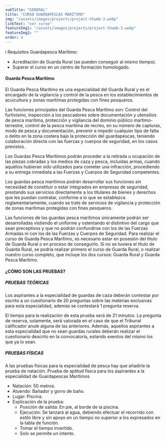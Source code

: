 ```yaml
---
subTitle: "GENERAL" 
title: "CURSO GUARDAPESCAS MARÍTIMO"
img: "/assets/images/projects/project-thumb-3.webp"
linkText: "ver curso"
featureImg1: "/assets/images/projects/project-thumb-3.webp"
featureImg2: ""
order: 4
---
```

ℹ️ Requisitos Guardapesca Marítimo:
- Acreditación de Guarda Rural (se pueden conseguir al mismo tiempo). 
- Superar el curso en un centro de formación homologado.

#### Guarda Pesca Marítimo

El Guarda Pesca Marítimo es una especialidad del Guarda Rural y es el encargado de la
vigilancia y control de la pesca en los establecimientos de acuicultura y zonas marítimas
protegidas con fines pesqueros.

Las funciones principales del Guarda Pesca Marítimo son:
Control del furtivismo, inspección a los pescadores sobre documentación y utensilios de pesca
marítima, protección y vigilancia del dominio público martimo-terrestre, control de la pesca
marítima de recreo, en su número de capturas, modo de pesca y documentación, prevenir e
impedir cualquier tipo de falta o delito en la zona costera bajo la protección del guardapescas,
teniendo colaboración directa con las fuerzas y cuerpos de seguridad, en los casos previstos.

Los Guardas Pesca Marítimos podrán proceder a la retirada u ocupación de las piezas
cobradas y los medios de caza y pesca, incluidas armas, cuando aquéllos hubieran sido
utilizados para cometer una infracción, procediendo a su entrega inmediata a las Fuerzas y
Cuerpos de Seguridad competentes.

Los guardas pesca marítimos podrán desarrollar sus funciones sin necesidad de constituir o
estar integrados en empresas de seguridad, prestando sus servicios directamente a los
titulares de bienes y derechos que les puedan contratar, conforme a lo que se establezca
reglamentariamente, cuando se trate de servicios de vigilancia y protección de zonas marítimas
protegidas con fines pesqueros.

Las funciones de los guardas pesca marítimos únicamente podrán ser desarrolladas vistiendo
el uniforme y ostentando el distintivo del cargo que sean preceptivos y que no podrán
confundirse con los de las Fuerzas Armadas ni con los de las Fuerzas y Cuerpos de Seguridad.
Para realizar el curso de Guarda Pesca Marítimo, es necesario estar en posesión del título de
Guarda Rural o en proceso de conseguirlo. Si no se tuviera el título de Guarda Rural, se podría
realizar primero el curso de Guarda Rural, o realizar nuestro curso completo, que incluye los
dos cursos: Guarda Rural y Guarda Pesca Marítimo.

#### ¿CÓMO SON LAS PRUEBAS?
##### PRUEBAS TEÓRICAS
Los aspirantes a la especialidad de guardas de caza deberán contestar por escrito a un
cuestionario de 20 preguntas sobre las materias exclusivas para esta especialidad, además se
contestará 1 pregunta reserva.

El tiempo para la realización de esta prueba será de 21 minutos. La pregunta de reserva,
solamente, será valorada en el caso de que el Tribunal calificador anule alguna de las
anteriores. Además, aquellos aspirantes a esta especialidad que no sean guardas rurales
deberán realizar el cuestionario descrito en la convocatoria, estando exentos del mismo los que
ya lo sean.

##### PRUEBAS FÍSICAS
A las pruebas físicas para la especialidad de pesca hay que añadirle la prueba de natación.
Prueba de aptitud física para los aspirantes a la especialidad de Guardapescas Marítimos
- Natación: 50 metros.
- Atuendo: Bañador y gorro de baño.
- Lugar: Piscina.
- Explicación de la prueba:
  - Posición de salida: En pie, al borde de la piscina.
  - Ejecución: Se lanzará al agua, debiendo efectuar el recorrido con estilo libre y sin
  apoyo en un tiempo no superior a los expresados en la tabla de función.
  - Tomar el tiempo invertido.
  - Solo se permite un intento.